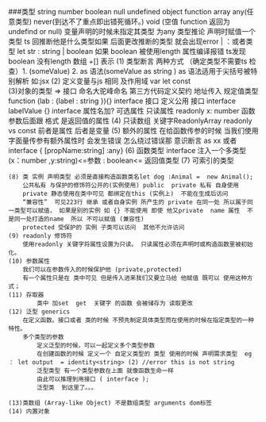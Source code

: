 ###类型 
	string number boolean null undefined object function array any(任意类型) never(到达不了重点即出错死循环。) void (空值 function 返回为undefind or null)
	变量声明的时候未指定其类型 为any
	类型推论 声明时赋值一个类型 ts 回推断他是什么类型如果 后面更改推断的类型 就会出现error
	| ：或者类型  let str : string | boolean  如果 boolean  被使用length 属性编译报错 ts发现boolean  没有length
	数组 +[] 表示
	(1)	类型断言 两种方式 （确定类型不需要ts 检查）1. (<string>someValue) 2. as 语法(someValue as string ) as 语法适用于尖括号被特别解析 如:jsx
	(2)  定义变量与js 相同 及作用域 var let const  
	(3)对象的类型 =>	接口 命名大驼峰命名 第三方代码定义契约 地址传入 规定值类型 function (lab : {label : string }){}  interface 接口 定义公用 接口 interface  labelValue {}
	interface 属性名加? 可选属性  只读属性 readonly x: number 函数参数后面跟 格式 是返回值的属性
	(4)  只读数组 关键字ReadonlyArray  readonly vs const  前者是属性 后者是变量
	(5) 额外的属性 在给函数传参的时候 当我们使用字面量传参有额外属性时 会发生错误 怎么绕过错误那 意识断言 <xx>  as xx  或者interface { [propName:string] :any}
	(6) 函数类型 interface 注入一个多类型 (x：number ,y:string)<=参数 : boolean<= 返回值类型
	(7) 可索引的类型 

	(8) 类 实例 声明类型 必须是直接构造函数类名let dog :Animal =  new Animal();
		公共私有 与保护的修饰符公开的(实例使用) public  private 私有 自身使用 
		private 静态使用在类中可见 都绑定在this (实例上)  不能在生成后访问
		“兼容性”  可见223行 继承 或者自身实例 所产生的 private 在同一处 所以属于同一类型可以赋值， 如果是别的实例 如 {} 不能使用 即使 他又private  name 属性  不是同一处打造的name  所以 不可以赋值 (兼容性)
		protected 受保护的 实例 子类可以访问  其他不允许访问
	(9)	readonly 修饰符
		使用readonly 关键字将属性设置为只读。 只读属性必须在声明时或构造函数里被初始化。
	(10) 参数属性
		我们可以在参数传入的时候保护他 (private,protected)
		有一个属性只是在 类中可见 但是传入进来我们又要立马给 他赋值 既可以 使用这种方式；
	(11) 存取器
	 		类中 加set  get  关键字 的函数 会被储存为 读取更改
	(12) 泛型 generics 
		在定义函数。接口或者 类的时候 不预先制定具体类型而在使用的时候在指定类型的一种特性。
		多个类型的参数 
			定义泛型的时候，可以一起定义多个类型参数
			在创建函数的时候 定义一个 自定义类型的 类型 使用的时候 声明需求类型  eg ： let output  = identity<string> (2) //error this is not string 
			泛型类型 有一个类型参数在上面 就像函数生命一样
			由此可以推理到用接口 ( interface );
			泛型类  到这里了。。。

	(13)类数组 (Array-like Object) 不是数组类型 arguments dom标签
	(14) 内置对象
		
